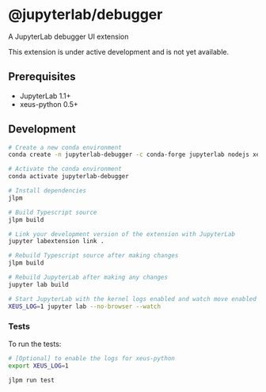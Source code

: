 # @jupyterlab/debugger

A JupyterLab debugger UI extension

This extension is under active development and is not yet available.

## Prerequisites

- JupyterLab 1.1+
- xeus-python 0.5+

## Development

```bash
# Create a new conda environment
conda create -n jupyterlab-debugger -c conda-forge jupyterlab nodejs xeus-python=0.5.3 ptvsd

# Activate the conda environment
conda activate jupyterlab-debugger

# Install dependencies
jlpm

# Build Typescript source
jlpm build

# Link your development version of the extension with JupyterLab
jupyter labextension link .

# Rebuild Typescript source after making changes
jlpm build

# Rebuild JupyterLab after making any changes
jupyter lab build

# Start JupyterLab with the kernel logs enabled and watch move enabled
XEUS_LOG=1 jupyter lab --no-browser --watch
```

### Tests

To run the tests:

```bash
# [Optional] to enable the logs for xeus-python
export XEUS_LOG=1

jlpm run test
```
